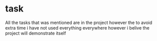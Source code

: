 # task
All the tasks that was mentioned are in the project however the to avoid extra time i have not used everything everywhere however i belive the project will demonstrate itself
